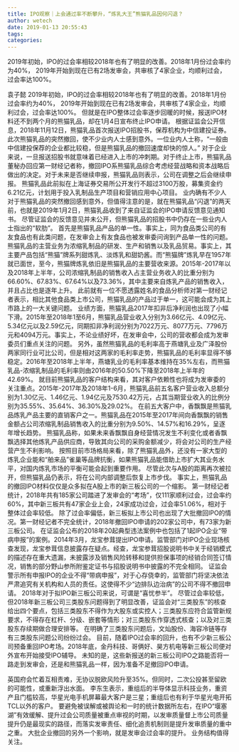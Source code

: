 ```yaml
---
title: IPO观察｜上会通过率不断攀升，“炼乳大王”熊猫乳品因何闪退？
author: wetech
date: 2019-01-13 20:55:43
tags: 
categories: 
---
```

2019年初始，IPO的过会率相较2018年也有了明显的改善。2018年1月份过会率约为40%， 2019年开始到现在已有2场发审会，共审核了4家企业，均顺利过会，过会率达100%。
<!-- more -->
袁子懿
2019年初始，IPO的过会率相较2018年也有了明显的改善。2018年1月份过会率约为40%， 2019年开始到现在已有2场发审会，共审核了4家企业，均顺利过会，过会率达100%。
但就是在IPO整体过会率逐步回暖的时候，报送IPO材料还不到两个月的熊猫乳品，却在1月4日宣布终止IPO申请。
根据证监会公开信息，2018年11月12日，熊猫乳品首次报送IPO招股书，保荐机构为中信建投证券。此次熊猫乳品的突然撤回，使不少业内人士感到意外。一位业内人士称，“一般由中信建投保荐的企业都比较稳，但是熊猫乳品的撤回速度却快的惊人。”
对于企业来说，一旦报送招股书就意味着已经进入上市的冲刺期。对于终止上市，熊猫乳品董秘办回应第一财经记者称，撤回IPO系熊猫乳品综合考虑经营战略和资本战略后做出的决定。对于未来是否继续申报，熊猫乳品则表示，公司在调整之后会继续申报。
熊猫乳品此前拟在上海证券交易所公开发行不超过3100万股，募集资金约6.21亿元，计划用于投入乳制品生产项目和营销应用中心项目。
业内确有不少人对于熊猫乳品的突然撤回感到意外，但值得注意的是，就在熊猫乳品“闪退”的两天前，也就是2019年1月2日，熊猫乳品收到了来自证监会的IPO申请反馈意见通知书。
尽管证监会的反馈意见并未公开，但熊猫乳品的招股书中仍存在一些业内人士指出的“软肋”。
首先是熊猫乳品产品的单一性。事实上，同为食品类公司的有友食品也有此类问题，在发审会上有友食品也被发审委问询到产品单一性的问题。
熊猫乳品的主营业务为浓缩乳制品的研发、生产和销售以及乳品贸易。事实上，其主要产品包括“熊猫”牌系列甜炼乳、淡炼乳和甜奶酱。而“熊猫牌”炼乳早在1957年就已面世，至今，熊猫牌炼乳依旧是熊猫乳品的主要营收来源。2015年-2017年以及2018年上半年，公司浓缩乳制品的销售收入占主营业务收入的比重分别为66.60%、67.83%、67.64%以及73.36%，其中主要来自炼乳产品的销售收入，并且占比也是逐年上升。
此前就有一位不愿透露姓名的食品分析师对第一财经记者表示，相比其他食品类上市公司，熊猫乳品的产品过于单一，这可能会成为其上市路上的一大关键问题。
业绩方面，熊猫乳品2017年扣非后净利润也出现了小幅下滑。2015年至2018年1至6月，熊猫乳品营业收入分别为3.66亿元、4.09亿元、5.34亿元以及2.59亿元，同期扣非净利润分别为7022万元、8077万元、7796万元和4094万元。事实上，不论业绩好坏，在发审会中，公司的营收都会成为发审委员们重点关注的问题。
另外，虽然熊猫乳品的毛利率高于燕塘乳业及广泽股份两家同行业可比公司，但是相对这两家的毛利率走势，熊猫乳品的毛利率显得不够稳定。2016年至2018年上半年，燕塘乳业的毛利率基本维持在35%左右，而熊猫乳品-浓缩乳制品的毛利率则由2016年的50.50%下降至2018年上半年的42.69%。
就目前熊猫乳品的客户结构来看，其对客户依赖性也将成为发审委的关注重点。2015年-2017年及2018年1-6月，熊猫乳品前五名客户营业收入总额分别为1.30亿元、1.46亿元、1.94亿元及7530.42万元，占其当期营业收入的比例分别为35.55%、35.64%、36.30%及29.02%。
在前五大客户中，香飘飘是熊猫乳品炼乳产品主要的直销客户之一。熊猫乳品在2015年至2017年间向香飘飘的销售金额占公司浓缩乳制品销售收入的比重分别为9.50%、14.57%和16.29%，呈逐年增长趋势。
熊猫乳品称，如果未来香飘飘自身经营情况发生不利变化或者香飘飘选择其他炼乳产品供应商，导致其向公司的采购金额减少，将会对公司的生产经营产生不利影响。
按照目前市场格局来看，除了熊猫乳品外，还没有一家大型的炼乳企业能和“舶来品”雀巢等品牌抗衡，如果熊猫乳品能借助上市扩大其业务水平，对国内炼乳市场的平衡可能会起到重要作用。
尽管此次与A股的距离再次被拉开，但熊猫乳品仍表示，将在公司内部调整后恢复上市步伐。
事实上，熊猫乳品的撤回IPO材料仅仅是众多拟在A股上市的新三板公司的一个缩影。
第一财经记者统计，2018年共有185家公司踏进了发审会的“考场”，仅111家顺利过会，过会率约60%，其中新三板共有47家企业上会，24家成功过会，过会率51.06%，相对于整体过会率较低。
除了过会率偏低，新三板拟上市公司也出现了大批撤回IPO的情况。第一财经记者不完全统计，2018年撤回IPO申请的202家公司中，有73家为新三板公司。
在证监会公布的2018年20起典型违法案例中也包括了1起IPO企业“带病申报”的案例。2014年3月，龙宝参茸提出IPO申请。监管部门对IPO企业现场核查发现，龙宝参茸信息披露存在疑点。经查，龙宝参茸招股说明书中关于经销模式的描述存在重大遗漏，未披露涉及销售风险转移和提供担保事项的经销合同签订情况，销售的部分野山参所附鉴定证书与招股说明书中披露的不完全相同。
证监会警示所有申报IPO的企业不得“带病申报”，对于心存侥幸的，监管部门将坚决依法严肃追究有关机构和人员的责任。这使得不少“边排队边治病”的公司不得不撤回申请。
2018年对于拟IPO新三板公司来说，可谓是“喜忧参半”。
尽管过会率较低，但2018年新三板公司三类股东问题得到了明显改善，证监会对“三类股东”的核查给出四个要点，包括三类股东不得作为大股东或实控人；三类股东应符合监管新规要求，不得存在杠杆、分级、嵌套等情形；对三类股东作穿透式核查；以及对三类股东存续期做合理安排等。
在明确了三类股东问题后，文灿股份、海容冷链等存有三类股东问题公司纷纷过会。
目前，随着IPO过会率的回升，也有不少新三板公司预备重回IPO考场。2018年底，金丹科技、哥俩好、昊方机电等新三板公司便对外宣布开始接受IPO辅导。
未知的是，这些新报送的新三板公司IPO之路能否将一路走到发审会，还是和熊猫乳品一样，因为准备不足撤回IPO申请。
 
 
英国府会忙着互相责难，无协议脱欧风险升至35%。但同时，二次公投甚至留欧的可能性，或重新浮出水面。
李东生表示，重组后的半导体显示科技业务，重资产且门槛较高，华星光电手机屏幕最大客户是三星；重组后也有利于华星光电开拓TCL以外的客户。
要避免被误解或被舆论和一时的统计数据所左右，在IPO“堰塞湖”有效缓解、提升过会公司质量被重点审视的时期，以发审质量督上市公司质量提升仍是最现实的路径，而落实发审责任、细化追责机制则是提升发审质量的重中之重。
大批企业撤回的另外一个影响，就是发审会过会率的提升。
业务结构值得关注。
